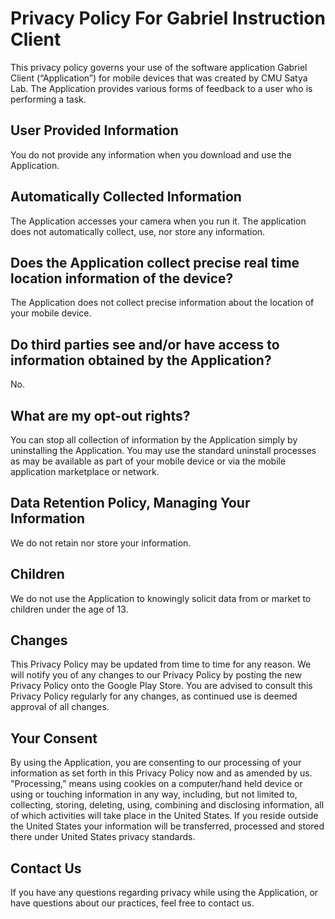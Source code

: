 # Privacy Policy For Gabriel Instruction Client

This privacy policy governs your use of the software application Gabriel Client (“Application”) for mobile devices that was created by CMU Satya Lab. The Application provides various forms of feedback to a user who is performing a task.

## User Provided Information
You do not provide any information when you download and use the Application.

## Automatically Collected Information
The Application accesses your camera when you run it. The application does not automatically collect, use, nor store any information.

## Does the Application collect precise real time location information of the device?
The Application does not collect precise information about the location of your mobile device.

## Do third parties see and/or have access to information obtained by the Application?
No.

## What are my opt-out rights? 
You can stop all collection of information by the Application simply by uninstalling the Application. You may use the standard uninstall processes as may be available as part of your mobile device or via the mobile application marketplace or network.

## Data Retention Policy, Managing Your Information
We do not retain nor store your information.

## Children 
We do not use the Application to knowingly solicit data from or market to children under the age of 13.

## Changes 
This Privacy Policy may be updated from time to time for any reason. We will notify you of any changes to our Privacy Policy by posting the new Privacy Policy onto the Google Play Store. You are advised to consult this Privacy Policy regularly for any changes, as continued use is deemed approval of all changes.

## Your Consent
By using the Application, you are consenting to our processing of your information as set forth in this Privacy Policy now and as amended by us. "Processing,” means using cookies on a computer/hand held device or using or touching information in any way, including, but not limited to, collecting, storing, deleting, using, combining and disclosing information, all of which activities will take place in the United States. If you reside outside the United States your information will be transferred, processed and stored there under United States privacy standards.

## Contact Us
If you have any questions regarding privacy while using the Application, or have questions about our practices, feel free to contact us.
